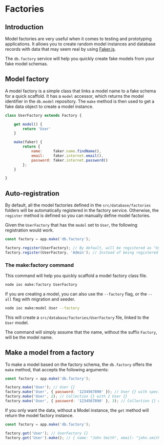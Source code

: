# Factories

## Introduction

Model factories are very useful when it comes to testing and prototyping applications.
It allows you to create random model instances and database records with data that may seem real by using [Faker.js](https://github.com/marak/faker.js).

The `db.factory` service will help you quickly create fake models from your fake model schemas.



## Model factory

A model factory is a simple class that links a model name to a fake schema for a quick scaffold.
It has a `model` accessor, which returns the model identifier in the `db.model` repository.
The `make` method is then used to get a fake data object to create a model instance.

```javascript
class UserFactory extends Factory {

    get model() {
        return 'User'
    }

    make(faker) {
        return {
            name:     faker.name.findName(),
            email:    faker.internet.email(),
            password: faker.internet.password()
        };
    }

}
```



## Auto-registration

By default, all the model factories defined in the `src/database/factories` folders will be automatically registered in the factory service.
Otherwise, the `register` method is defined so you can manually define model factories.

Given the `UserFactory` that has the `model` set to `User`, the following registration would work.

```javascript
const factory = app.make('db.factory');

factory.register(UserFactory); // By default, will be registered as "User" based on its "model" accessor.
factory.register(UserFactory, 'Admin'); // Instead of being registered as "User", the model factory will be registered as "Admin", for the "Admin model.
```



### The make:factory command

This command will help you quickly scaffold a model factory class file.

```bash
node ioc make:factory UserFactory
```

If you are creating a model, you can also use the `--factory` flag, or the `--all` flag with migration and seeder.

```bash
node ioc make:model User --factory
```

This will create a `src/database/factories/UserFactory` file, linked to the `User` model.

The command will simply assume that the name, without the suffix `Factory`, will be the model name.



## Make a model from a factory

To make a model based on the factory schema, the `db.factory` offers the `make` method, that accepts the following arguments:

```javascript
const factory = app.make('db.factory');

factory.make('User'); // User {}
factory.make('User', { password: '1234567890' }); // User {} with specific password
factory.make('User', 2); // Collection {} with 2 User {}
factory.make('User', { password: '1234567890' }, 3); // Collection {} with 2 User {}, with specific password
```

If you only want the data, without a Model instance, the `get` method will return the model factory instance.

```javascript
const factory = app.make('db.factory');

factory.get('User'); // UserFactory {}
factory.get('User').make(); // { name: "John Smith", email: "john.smith@example.com", password: "3x@mp1e" }
```
